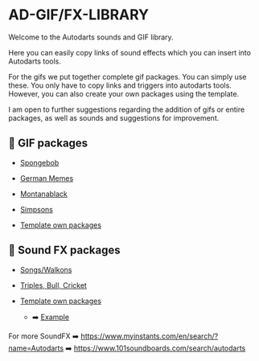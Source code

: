 # AD-GIF/FX-LIBRARY
Welcome to the Autodarts sounds and GIF library. 

Here you can easily copy links of sound effects which you can insert into Autodarts tools. 

For the gifs we put together complete gif packages. You can simply use these. You only have to copy links and triggers into autodarts tools.
However, you can also create your own packages using the template. 

I am open to further suggestions regarding the addition of gifs or entire packages, as well as sounds and suggestions for improvement.

## 📁 GIF packages
- [Spongebob](gifs/spongebob/spongebob.md)

- [German Memes](gifs/german-memes/german-memes.md)

- [Montanablack](gifs/Montanablack/Montanablack.md)

- [Simpsons](gifs/simpsons/simpsons.md)

- [Template own packages](gifs/template)

## 📁 Sound FX packages
- [Songs/Walkons](Sound-FX/songs/songs.md)

- [Triples, Bull, Cricket](Sound-FX/Triple/Triple.md)

- [Template own packages](Sound-FX/template)
  - ➡️ [Example](Sound-FX/example/example.md)

For more SoundFX ➡️ https://www.myinstants.com/en/search/?name=Autodarts
                 ➡️ https://www.101soundboards.com/search/autodarts
